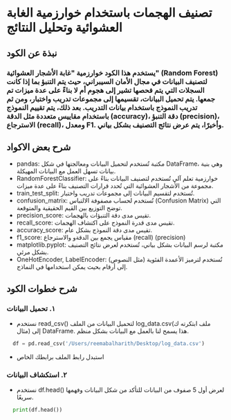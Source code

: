 # تصنيف الهجمات باستخدام خوارزمية الغابة العشوائية وتحليل النتائج

## نبذة عن الكود 
### يستخدم هذا الكود خوارزمية "غابة الأشجار العشوائية" (Random Forest) لتصنيف البيانات في مجال الأمان السيبراني، حيث يتم التنبؤ بما إذا كانت السجلات التي يتم فحصها تشير إلى هجوم أم لا بناءً على عدة ميزات تم جمعها. يتم تحميل البيانات، تقسيمها إلى مجموعات تدريب واختبار، ومن ثم تدريب النموذج باستخدام بيانات التدريب. بعد ذلك، يتم تقييم النموذج باستخدام مقاييس متعددة مثل الدقة (accuracy)، دقة التنبؤ (precision)، الاسترجاع (recall)، ومعدل F1. وأخيرًا، يتم عرض نتائج التصنيف بشكل بياني. 


## شرح بعض الاكواد 
* pandas: مكتبة تُستخدم لتحميل البيانات ومعالجتها في شكل DataFrame، وهي بنية بيانات تسهل العمل مع البيانات المهيكلة.
* RandomForestClassifier: خوارزمية تعلم آلي تُستخدم لتصنيف البيانات بناءً على مجموعة من الأشجار العشوائية التي تُحدد قرارات التصنيف بناءً على عدة ميزات.
* train_test_split: تُستخدم لتقسيم البيانات إلى مجموعات تدريب واختبار.
* confusion_matrix: تُستخدم لحساب مصفوفة الالتباس (Confusion Matrix) التي توضح التوزيع بين القيم الحقيقية والمتوقعة.
* precision_score: تقيس مدى دقة التنبؤات بالهجمات.
* recall_score: تقيس مدى قدرة النموذج على اكتشاف الهجمات.
* accuracy_score: تقيس مدى دقة النموذج بشكل عام.
* f1_score: مقياس يجمع بين الدقةو والاسترجاع (recall) (precision) 
* matplotlib.pyplot: مكتبة لرسم البيانات بشكل بياني، تُستخدم لعرض نتائج التصنيف بشكل مرئي.
* OneHotEncoder, LabelEncoder: تُستخدم لترميز الأعمدة الفئوية (مثل النصوص) إلى أرقام بحيث يمكن استخدامها في النماذج.

## شرح خطوات الكود 
### ١. تحميل البيانات 
* نستخدم read_csv() لتحميل البيانات من الملف log_data.csv(ملف ابتكرته ك مثال) إلى DataFrame. هذا يسمح لنا بالعمل مع البيانات بشكل منظم.
```python
  df = pd.read_csv('/Users/reemabalharith/Desktop/log_data.csv')
```
* استبدل رابط الملف  برابطك الخاص
### ٢. استكشاف البيانات
* نستخدم df.head() لعرض أول 5 صفوف من البيانات للتأكد من شكل البيانات وفهمها سريعًا.
```python
  print(df.head())
```

